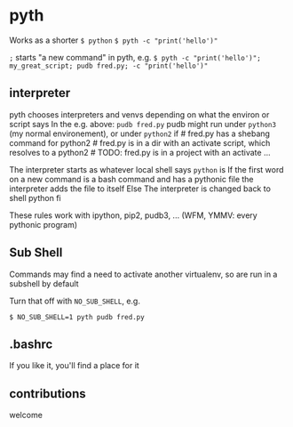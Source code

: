 pyth
====


Works as a shorter `$ python`
`$ pyth -c "print('hello')"`

`;` starts "a new command" in pyth, e.g.
`$ pyth -c "print('hello')"; my_great_script; pudb fred.py; -c "print('hello')"`

interpreter
-----------

pyth chooses interpreters and venvs depending on what the environ or script says
In the e.g. above: `pudb fred.py`
    pudb might run under `python3` (my normal environement), or under `python2` if
    # fred.py has a shebang command for python2
    # fred.py is in a dir with an activate script, which resolves to a python2
    # TODO: fred.py is in a project with an activate ...

The interpreter starts as whatever local shell says `python` is
If the first word on a new command is a bash command and has a pythonic file
    the interpreter adds the file to itself
Else
  The interpreter is changed back to shell python
fi

These rules work with ipython, pip2, pudb3, ... (WFM, YMMV: every pythonic program)

Sub Shell
---------

Commands may find a need to activate another virtualenv, so are run in a subshell by default

Turn that off with `NO_SUB_SHELL`, e.g.

`$ NO_SUB_SHELL=1 pyth pudb fred.py`

.bashrc
-------

If you like it, you'll find a place for it

contributions
-------------

welcome
